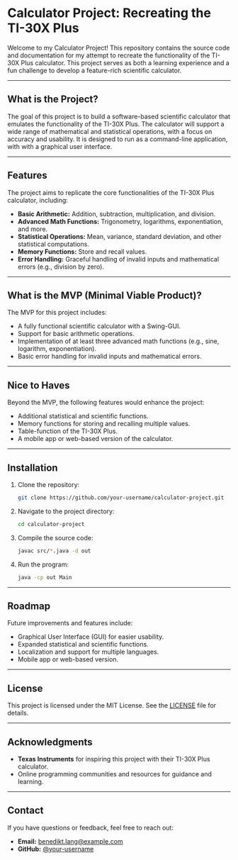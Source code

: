 # Calculator Project: Recreating the TI-30X Plus

Welcome to my Calculator Project! This repository contains the source code and documentation for my attempt to recreate the functionality of the TI-30X Plus calculator. This project serves as both a learning experience and a fun challenge to develop a feature-rich scientific calculator.

---

## What is the Project?

The goal of this project is to build a software-based scientific calculator that emulates the functionality of the TI-30X Plus. The calculator will support a wide range of mathematical and statistical operations, with a focus on accuracy and usability. It is designed to run as a command-line application, with with a graphical user interface.

---

## Features

The project aims to replicate the core functionalities of the TI-30X Plus calculator, including:

- **Basic Arithmetic:** Addition, subtraction, multiplication, and division.
- **Advanced Math Functions:** Trigonometry, logarithms, exponentiation, and more.
- **Statistical Operations:** Mean, variance, standard deviation, and other statistical computations.
- **Memory Functions:** Store and recall values.
- **Error Handling:** Graceful handling of invalid inputs and mathematical errors (e.g., division by zero).

---

## What is the MVP (Minimal Viable Product)?

The MVP for this project includes:

- A fully functional scientific calculator with a Swing-GUI.
- Support for basic arithmetic operations.
- Implementation of at least three advanced math functions (e.g., sine, logarithm, exponentiation).
- Basic error handling for invalid inputs and mathematical errors.



---

## Nice to Haves

Beyond the MVP, the following features would enhance the project:

- Additional statistical and scientific functions.
- Memory functions for storing and recalling multiple values.
- Table-function of the TI-30X Plus.
- A mobile app or web-based version of the calculator.

---

## Installation

1. Clone the repository:
   ```bash
   git clone https://github.com/your-username/calculator-project.git
   ```
2. Navigate to the project directory:
   ```bash
   cd calculator-project
   ```
3. Compile the source code:
   ```bash
   javac src/*.java -d out
   ```
4. Run the program:
   ```bash
   java -cp out Main
   ```

---

## Roadmap

Future improvements and features include:

- Graphical User Interface (GUI) for easier usability.
- Expanded statistical and scientific functions.
- Localization and support for multiple languages.
- Mobile app or web-based version.

---

## License

This project is licensed under the MIT License. See the [LICENSE](LICENSE) file for details.

---

## Acknowledgments

- **Texas Instruments** for inspiring this project with their TI-30X Plus calculator.
- Online programming communities and resources for guidance and learning.

---

## Contact

If you have questions or feedback, feel free to reach out:

- **Email:** [benedikt.lang@example.com](mailto\:benedikt.lang@example.com)
- **GitHub:** [@your-username](https://github.com/your-username)

